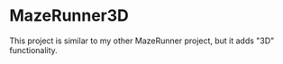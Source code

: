# MazeRunner3D

This project is similar to my other MazeRunner project, but it adds "3D" functionality.
